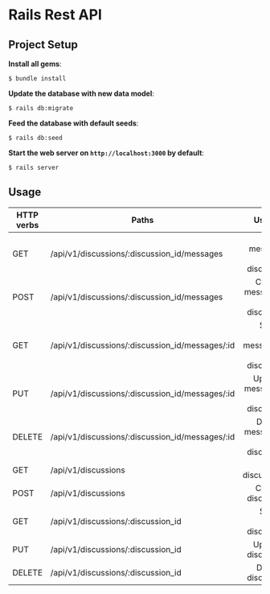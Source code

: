 # Rails Rest API

## Project Setup

**Install all gems**:

```console
$ bundle install
```

**Update the database with new data model**:

```console
$ rails db:migrate
```

**Feed the database with default seeds**:

```console
$ rails db:seed
```

**Start the web server on `http://localhost:3000` by default**:

```console
$ rails server
```

## Usage

| HTTP verbs | Paths  | Used for |
| ---------- | ------ | --------:|
| GET | /api/v1/discussions/:discussion_id/messages | List all messages of a discussion |
| POST | /api/v1/discussions/:discussion_id/messages | Create a message in a discussion |
| GET | /api/v1/discussions/:discussion_id/messages/:id | Show a single message of a discussion |
| PUT | /api/v1/discussions/:discussion_id/messages/:id | Update a message in a discussion |
| DELETE | /api/v1/discussions/:discussion_id/messages/:id | Delete a message in a discussion |
| GET | /api/v1/discussions | List all discussions |
| POST | /api/v1/discussions | Create a discussion |
| GET | /api/v1/discussions/:discussion_id | Show a single discussion |
| PUT | /api/v1/discussions/:discussion_id | Update a discussion |
| DELETE | /api/v1/discussions/:discussion_id | Delete a discussion |